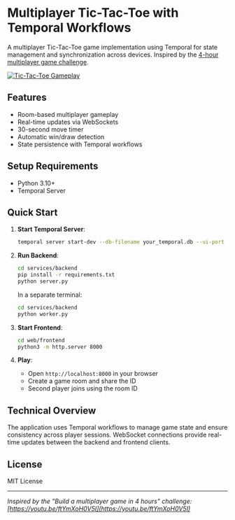 # Multiplayer Tic-Tac-Toe with Temporal Workflows

A multiplayer Tic-Tac-Toe game implementation using Temporal for state management and synchronization across devices. Inspired by the [4-hour multiplayer game challenge](https://youtu.be/ftYmXoH0V5I).

[![Tic-Tac-Toe Gameplay](https://github.com/user-attachments/assets/f179e6d1-2a11-4df8-9fc9-203d76703080)](https://github.com/user-attachments/assets/f179e6d1-2a11-4df8-9fc9-203d76703080)

## Features

*   Room-based multiplayer gameplay
*   Real-time updates via WebSockets
*   30-second move timer
*   Automatic win/draw detection
*   State persistence with Temporal workflows

## Setup Requirements

*   Python 3.10+
*   Temporal Server

## Quick Start

1.  **Start Temporal Server**:
    ```bash
    temporal server start-dev --db-filename your_temporal.db --ui-port 8080
    ```

2.  **Run Backend**:
    ```bash
    cd services/backend
    pip install -r requirements.txt 
    python server.py
    ```
    
    In a separate terminal:
    ```bash
    cd services/backend
    python worker.py
    ```

3.  **Start Frontend**:
    ```bash
    cd web/frontend
    python3 -m http.server 8000
    ```

4.  **Play**:
    - Open `http://localhost:8000` in your browser
    - Create a game room and share the ID
    - Second player joins using the room ID

## Technical Overview

The application uses Temporal workflows to manage game state and ensure consistency across player sessions. WebSocket connections provide real-time updates between the backend and frontend clients.

## License

MIT License

---

*Inspired by the "Build a multiplayer game in 4 hours" challenge: [https://youtu.be/ftYmXoH0V5I](https://youtu.be/ftYmXoH0V5I)* 